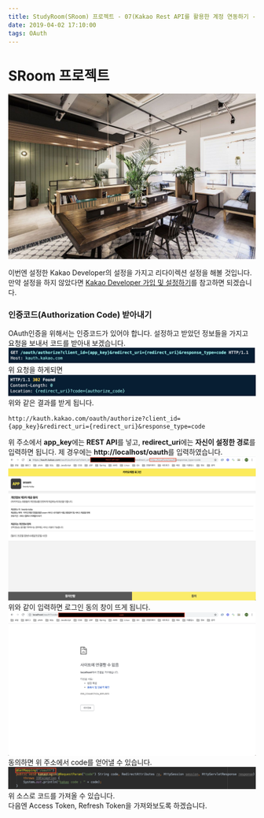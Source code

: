```yaml
---
title: StudyRoom(SRoom) 프로젝트 - 07(Kakao Rest API를 활용한 계정 연동하기 - Redirection 설정)
date: 2019-04-02 17:10:00
tags: OAuth
---
```


# SRoom 프로젝트

![images](/images/sroom/studyroom.jpg)<br/>

이번엔 설정한 Kakao Developer의 설정을 가지고 리다이렉션 설정을 해볼 것입니다.
만약 설정을 하지 않았다면 [Kakao Developer 가입 및 설정하기](https://junjangsee.github.io/2019/04/02/project/project-06/)를 참고하면 되겠습니다.
<br/>
### 인증코드(Authorization Code) 받아내기
OAuth인증을 위해서는 인증코드가 있어야 합니다.
설정하고 받았던 정보들을 가지고 요청을 보내서 코드를 받아내 보겠습니다.<br/>
![kakao](/images/oauth/log3.png) 위 요청을 하게되면<br/>
![kakao](/images/oauth/log4.png) 위와 같은 결과를 받게 됩니다.<br/>
```
http://kauth.kakao.com/oauth/authorize?client_id={app_key}&redirect_uri={redirect_uri}&response_type=code
```
위 주소에서 **app_key**에는 **REST API**를 넣고,
**redirect_uri**에는 **자신이 설정한 경로**를 입력하면 됩니다. 제 경우에는 **http://localhost/oauth**를 입력하였습니다.<br/>
![kakao](/images/oauth/log1.png) 위와 같이 입력하면 로그인 동의 창이 뜨게 됩니다.<br/>
![kakao](/images/oauth/log2.png) 동의하면 위 주소에서 code를 얻어낼 수 있습니다.<br/>
![kakao](/images/oauth/log5.png) 위 소스로 코드를 가져올 수 있습니다.<br/>
다음엔 Access Token, Refresh Token을 가져와보도록 하겠습니다.
